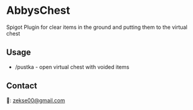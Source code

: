 # AbbysChest
Spigot Plugin for clear items in the ground and putting them to the virtual chest
## Usage
* /pustka - open virtual chest with voided items
## Contact
📧: zekse00@gmail.com
